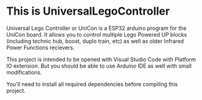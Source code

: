 # This is UniversalLegoController

Universal Lego Controller or UniCon is a ESP32 arduino program for the UniCon board.
It allows you to control multiple Lego Powered UP blocks (including technic hub, boost, duplo train, etc) as well as older Infrared Power Functions recievers.

This project is intended to be opened with Visual Studio Code with Platform IO extension.
But you should be able to use Arduino IDE as well with small modifications.

You'll need to install all required dependencies before compiling this project.
